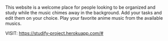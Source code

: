 This website is a welcome place for people looking to be organized and study while the music chimes away in the background.
Add your tasks and edit them on your choice. Play your favorite anime music from the available musics.

VISIT: https://studify-project.herokuapp.com/#
